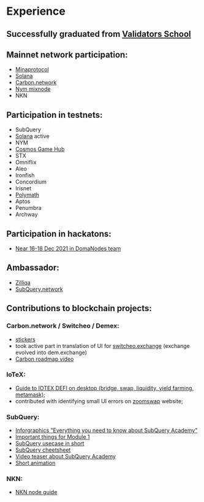 # Experience

## **Successfully graduated from [Validators School](https://github.com/Distributed-Validators-Synctems/Validator-School)**

## **Mainnet network participation:**
- [Minaprotocol](https://minaexplorer.com/wallet/B62qoZHCPoNTozrDqDtj6vjY7MmD9ZEakVMxTR7btNnqjoKzUqp4EKx)
- [Solana](https://www.validators.app/validators/5spfmL3ZksWzAdAoKE5VzUuQKW5R3CwxbJYBJBymXYMH?network=mainnet)
- [Carbon.network](https://scan.carbon.network/validator/swthvaloper16tnvdazthcf680gaxaand8vv3y2fzcchr3gzj9?net=main)
- [Nym mixnode](https://mixnet.explorers.guru/mixnode/BSLE84LgCyUQQhchteamGcCmVa62Lj8J954qTt6vqHmb)
- NKN

## **Participation in testnets:**
- SubQuery
- [Solana](https://solana.foundation/sfdp-validators/511pMfd4oivn6uE7MrcJ21hTvcaCtwPGTLgnQAfopir7) active
- NYM
- [Cosmos Game Hub](https://gamenet.one/)
- STX
- Omniflix
- Aleo
- Ironfish
- Concordium
- Irisnet
- [Polymath](https://polymath.network/polymesh-testnet/getting-started-polymesh-itn)
- Aptos
- Penumbra
- Archway

## **Participation in hackatons:**
- [Near 16-18 Dec 2021 in DomaNodes team](https://www.youtube.com/watch?v=Ly0yrLQeZRA)

## **Ambassador:**
- [Zilliqa](https://www.zilliqa.com/)
- [SubQuery.network](https://subquery.network/)


## **Contributions to blockchain projects:**
### Carbon.network / Switcheo / Demex:
  - [stickers](https://t.me/addstickers/swth_demex)
  - took active part in translation of UI for [switcheo.exchange](https://switcheo.exchange/) (exchange evolved into dem.exchange)
  - [Carbon roadmap video](https://www.youtube.com/watch?v=WdTv0qBxAHo)
### IoTeX:
  - [Guide to IOTEX DEFI on desktop (bridge, swap, liquidity, yield farming, metamask)](https://medium.com/@polarbear.validator/guide-to-iotex-defi-using-metamask-chrome-extention-bridge-swap-liquidity-yield-farming-21075fe357f6);
  - contributed with identifying small UI errors on [zoomswap](https://zoomswap.io/) website;
### SubQuery:
  - [Inforgraphics "Everything you need to know about SubQuery Academy"](https://twitter.com/rost_1989/status/1450457460456701955?s=20)
  - [Important things for Module 1](https://twitter.com/rost_1989/status/1451641730156089351?s=20)
  - [SubQuery usecase in short](https://twitter.com/rost_1989/status/1455524628831641603?s=20)
  - [SubQuery cheetsheet](https://twitter.com/rost_1989/status/1462506750704336899?s=20)
  - [Video teaser about SubQuery Academy](https://twitter.com/rost_1989/status/1481295643859632130)
  - [Short animation](https://twitter.com/rost_1989/status/1536279450698010624?s=20&t=jaWZehA9f16jRzSrNKVZ7w)
### NKN:
  - [NKN node guide](https://github.com/rost1989/NKN-guide)
